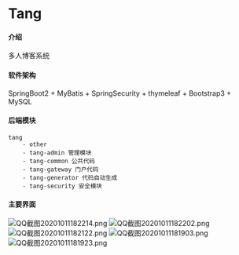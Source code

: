 # Tang

#### 介绍
多人博客系统

#### 软件架构
SpringBoot2 + MyBatis + SpringSecurity + thymeleaf + Bootstrap3 + MySQL

#### 后端模块
```
tang
    - other 
    - tang-admin 管理模块
    - tang-common 公共代码
    - tang-gateway 门户代码
    - tang-generator 代码自动生成
    - tang-security 安全模块
```
#### 主要界面

![](https://images.gitee.com/uploads/images/2020/1011/182328_c6fa13e2_1998317.png "QQ截图20201011182214.png")
![](https://images.gitee.com/uploads/images/2020/1011/182343_ebd7b3bf_1998317.png "QQ截图20201011182202.png")
![](https://images.gitee.com/uploads/images/2020/1011/182354_142d8374_1998317.png "QQ截图20201011182122.png")
![](https://images.gitee.com/uploads/images/2020/1011/182449_16230f9e_1998317.png "QQ截图20201011181903.png")
![](https://images.gitee.com/uploads/images/2020/1011/182501_0ed02e8e_1998317.png "QQ截图20201011181923.png")